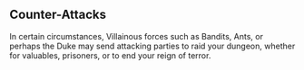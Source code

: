 Counter-Attacks
----

In certain circumstances, Villainous forces such as Bandits, Ants, or perhaps the Duke may send attacking parties to raid your dungeon, whether for valuables, prisoners, or to end your reign of terror.
